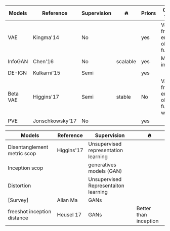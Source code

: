 

 Models        | Reference     | Supervision  | :fire:  | Priors | Objective function | rewards 
 ------------- | ------------- | -----------  | ------  | ------ | ------------------ | ------  
 VAE           | Kingma'14     | No           |         | yes | Variational free energy objective function | no 
 InfoGAN       |Chen'16        | No           | scalable| yes | Mutual information | no 
 DE-IGN        | Kulkarni'15   | Semi         |         | yes |  | no 
 Beta VAE      | Higgins'17    | Semi         | stable  | No | Variational free energy objective function with a regu | no 
 PVE           | Jonschkowsky'17| No           |    | yes |  | no 



 Models        | Reference     | Supervision  | :fire:
 ------------- | ------------- | -----------  | ------
 Disentanglement metric scop | Higgins'17 | Unsupervised representation learning |
 Inception scop |  | generatives models (GAN)  | 
 Distortion |  | Unsupervised Representaiton learning  | 
 [Survey] | Allan Ma | GANs  | 
freeshot inception distance | Heusel 17  | GANs  | Better than inception
 
 
 
 
